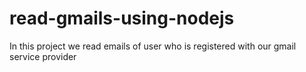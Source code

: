 # read-gmails-using-nodejs
In this project we read emails of user who is registered with our gmail service provider
